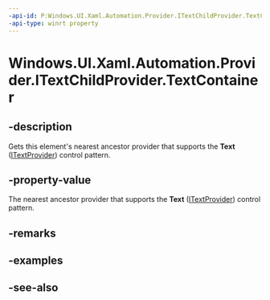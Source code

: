 ```yaml
---
-api-id: P:Windows.UI.Xaml.Automation.Provider.ITextChildProvider.TextContainer
-api-type: winrt property
---
```


<!-- Property syntax
public Windows.UI.Xaml.Automation.Provider.IRawElementProviderSimple TextContainer { get; }
-->

# Windows.UI.Xaml.Automation.Provider.ITextChildProvider.TextContainer

## -description
Gets this element's nearest ancestor provider that supports the **Text** ([ITextProvider](itextprovider.md)) control pattern.



## -property-value
The nearest ancestor provider that supports the **Text** ([ITextProvider](itextprovider.md)) control pattern.

## -remarks

## -examples

## -see-also

